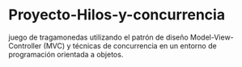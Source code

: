 # Proyecto-Hilos-y-concurrencia
juego de tragamonedas utilizando el patrón de diseño Model-View-Controller (MVC) y técnicas de concurrencia en un entorno de programación orientada a objetos.
